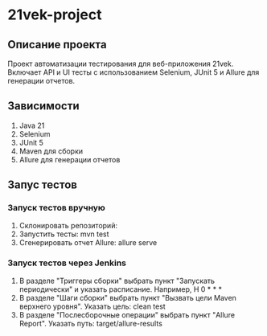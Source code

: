 # 21vek-project

## Описание проекта
Проект автоматизации тестирования для веб-приложения 21vek. Включает API и UI тесты с использованием Selenium, JUnit 5 и Allure для генерации отчетов.

## Зависимости
1. Java 21
2. Selenium
3. JUnit 5
4. Maven для сборки
5. Allure для генерации отчетов

## Запус тестов

### Запуск тестов вручную
1. Склонировать репозиторий: 
2. Запустить тесты: mvn test
3. Сгенерировать отчет Allure: allure serve 

### Запуск тестов через Jenkins
1. В разделе "Триггеры сборки" выбрать пункт "Запускать периодически" и указать расписание. Например, H 0 * * *
2. В разделе "Шаги сборки" выбрать пункт "Вызвать цели Maven верхнего уровня". Указать цель: clean test
3. В разделе "Послесборочные операции" выбрать пункт "Allure Report". Указать путь: target/allure-results
